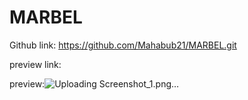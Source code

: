 # MARBEL

Github link: https://github.com/Mahabub21/MARBEL.git

preview link: 

preview:![Uploading Screenshot_1.png…]()
